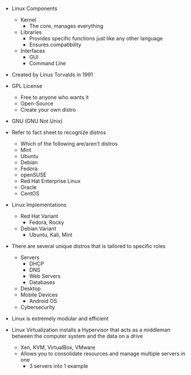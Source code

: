 
- Linux Components
	- Kernel 
		- The core, manages everything
	- Libraries 
		- Provides specific functions just like any other language
		- Ensures compatibility
	- Interfaces
		- GUI
		- Command Line

- Created by Linus Torvalds in 1991

- GPL License 
	- Free to anyone who wants it
	- Open-Source
	- Create your own distro

- GNU (GNU Not Unix)

- Refer to fact sheet to recognize distros
	- Which of the following are/aren't distros 
	- Mint
	- Ubuntu
	- Debian
	- Fedora
	- openSUSE
	- Red Hat Enterprise Linux
	- Oracle
	- CentOS

- Linux Implementations
	- Red Hat Variant
		- Fedora, Rocky
	- Debian Variant
		- Ubuntu, Kali, Mint

- There are several unique distros that is tailored to specific roles
	- Servers
		- DHCP
		- DNS 
		- Web Servers
		- Databases
	- Desktop
	- Mobile Devices
		- Android OS
	- Cybersecurity

- Linux is extremely modular and efficient 

- Linux Virtualization installs a Hypervisor that acts as a middleman between the computer system and the data on a drive
	- Xen, KVM, VirtualBox, VMware
	- Allows you to consolidate resources and manage multiple servers in one
		- 3 servers into 1 example

